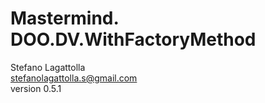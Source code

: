 <!DOCTYPE html>
<html lang="en">
<head>
<meta charset="UTF-8">
<meta http-equiv="X-UA-Compatible" content="IE=edge">
<meta name="viewport" content="width=device-width, initial-scale=1.0">
<meta name="author" content="Stefano Lagattolla">
<link rel="stylesheet" href="https://fonts.googleapis.com/css?family=Open+Sans:300,300italic,400,400italic,600,600italic%7CNoto+Serif:400,400italic,700,700italic%7CDroid+Sans+Mono:400,700">
<link rel="stylesheet" href="https://cdnjs.cloudflare.com/ajax/libs/font-awesome/4.7.0/css/font-awesome.min.css">
</head>
<body>
   <h1>Mastermind. DOO.DV.WithFactoryMethod</h1>
   <div class="info">
    <span id="author" class="author">Stefano Lagattolla</span><br>
    <span id="email" class="email"><a href="mailto:stefanolagattolla.s@gmail.com">stefanolagattolla.s@gmail.com</a></span><br>
    <span id="revnumber">version 0.5.1</span>
   </div>
</body>
</html>